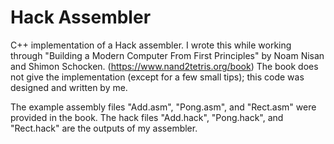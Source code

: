 # Hack Assembler

C++ implementation of a Hack assembler.
I wrote this while working through "Building a Modern Computer From First Principles" by Noam Nisan and Shimon Schocken. (https://www.nand2tetris.org/book)
The book does not give the implementation (except for a few small tips); this code was designed and written by me.

The example assembly files "Add.asm", "Pong.asm", and "Rect.asm" were provided in the book.
The hack files "Add.hack", "Pong.hack", and "Rect.hack" are the outputs of my assembler.
